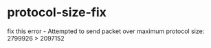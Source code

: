 # protocol-size-fix
fix this error - Attempted to send packet over maximum protocol size: 2799926 > 2097152
